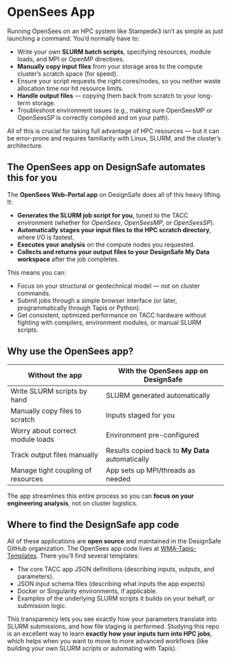 # OpenSees App

Running OpenSees on an HPC system like Stampede3 isn’t as simple as just launching a command. You’d normally have to:

* Write your own **SLURM batch scripts**, specifying resources, module loads, and MPI or OpenMP directives.
* **Manually copy input files** from your storage area to the compute cluster’s scratch space (for speed).
* Ensure your script requests the right cores/nodes, so you neither waste allocation time nor hit resource limits.
* **Handle output files** — copying them back from scratch to your long-term storage.
* Troubleshoot environment issues (e.g., making sure OpenSeesMP or OpenSeesSP is correctly compiled and on your path).

All of this is crucial for taking full advantage of HPC resources — but it can be error-prone and requires familiarity with Linux, SLURM, and the cluster’s architecture.

## The OpenSees app on DesignSafe automates this for you

The **OpenSees Web-Portal app** on DesignSafe does all of this heavy lifting. It:

* **Generates the SLURM job script for you**, tuned to the TACC environment (whether for *OpenSees*, *OpenSeesMP*, or *OpenSeesSP*).
* **Automatically stages your input files to the HPC scratch directory**, where I/O is fastest.
* **Executes your analysis** on the compute nodes you requested.
* **Collects and returns your output files to your DesignSafe My Data workspace** after the job completes.

This means you can:

* Focus on your structural or geotechnical model — not on cluster commands.
* Submit jobs through a simple browser interface (or later, programmatically through Tapis or Python).
* Get consistent, optimized performance on TACC hardware without fighting with compilers, environment modules, or manual SLURM scripts.


## Why use the OpenSees app?

| Without the app                    | With the OpenSees app on DesignSafe              |
| ---------------------------------- | ------------------------------------------------ |
| Write SLURM scripts by hand        | SLURM generated automatically                    |
| Manually copy files to scratch     | Inputs staged for you                            |
| Worry about correct module loads   | Environment pre-configured                       |
| Track output files manually        | Results copied back to **My Data** automatically |
| Manage tight coupling of resources | App sets up MPI/threads as needed                |

The app streamlines this entire process so you can **focus on your engineering analysis**, not on cluster logistics.

## Where to find the DesignSafe app code

All of these applications are **open source** and maintained in the DesignSafe GitHub organization. The OpenSees app code lives at [WMA-Tapis-Templates](https://github.com/TACC/WMA-Tapis-Templates/tree/main/applications). There you’ll find several templates:

* The core TACC app JSON definitions (describing inputs, outputs, and parameters).
* JSON input schema files (describing what inputs the app expects)
* Docker or Singularity environments, if applicable.
* Examples of the underlying SLURM scripts it builds on your behalf, or submission logic.

This transparency lets you see exactly how your parameters translate into SLURM submissions, and how file staging is performed.
Studying this repo is an excellent way to learn **exactly how your inputs turn into HPC jobs**, which helps when you want to move to more advanced workflows (like building your own SLURM scripts or automating with Tapis).
